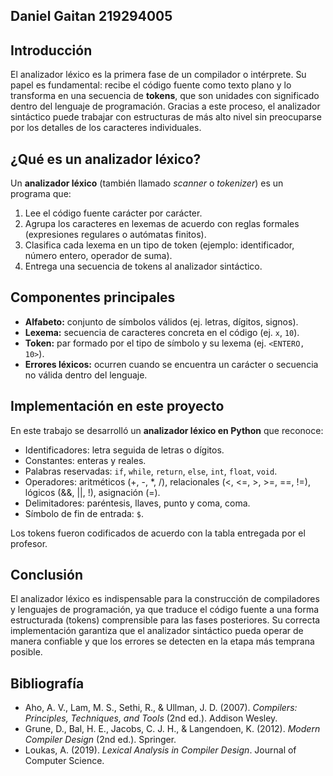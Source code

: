 ## Daniel Gaitan 219294005


## Introducción
El analizador léxico es la primera fase de un compilador o intérprete. Su papel es fundamental: recibe el código fuente como texto plano y lo transforma en una secuencia de **tokens**, que son unidades con significado dentro del lenguaje de programación. Gracias a este proceso, el analizador sintáctico puede trabajar con estructuras de más alto nivel sin preocuparse por los detalles de los caracteres individuales.

## ¿Qué es un analizador léxico?
Un **analizador léxico** (también llamado *scanner* o *tokenizer*) es un programa que:
1. Lee el código fuente carácter por carácter.  
2. Agrupa los caracteres en lexemas de acuerdo con reglas formales (expresiones regulares o autómatas finitos).  
3. Clasifica cada lexema en un tipo de token (ejemplo: identificador, número entero, operador de suma).  
4. Entrega una secuencia de tokens al analizador sintáctico.

## Componentes principales
- **Alfabeto:** conjunto de símbolos válidos (ej. letras, dígitos, signos).  
- **Lexema:** secuencia de caracteres concreta en el código (ej. `x`, `10`).  
- **Token:** par formado por el tipo de símbolo y su lexema (ej. `<ENTERO, 10>`).  
- **Errores léxicos:** ocurren cuando se encuentra un carácter o secuencia no válida dentro del lenguaje.  

## Implementación en este proyecto
En este trabajo se desarrolló un **analizador léxico en Python** que reconoce:
- Identificadores: letra seguida de letras o dígitos.  
- Constantes: enteras y reales.  
- Palabras reservadas: `if`, `while`, `return`, `else`, `int`, `float`, `void`.  
- Operadores: aritméticos (+, -, *, /), relacionales (<, <=, >, >=, ==, !=), lógicos (&&, ||, !), asignación (=).  
- Delimitadores: paréntesis, llaves, punto y coma, coma.  
- Símbolo de fin de entrada: `$`.  

Los tokens fueron codificados de acuerdo con la tabla entregada por el profesor.

## Conclusión
El analizador léxico es indispensable para la construcción de compiladores y lenguajes de programación, ya que traduce el código fuente a una forma estructurada (tokens) comprensible para las fases posteriores. Su correcta implementación garantiza que el analizador sintáctico pueda operar de manera confiable y que los errores se detecten en la etapa más temprana posible.

## Bibliografía
- Aho, A. V., Lam, M. S., Sethi, R., & Ullman, J. D. (2007). *Compilers: Principles, Techniques, and Tools* (2nd ed.). Addison Wesley.  
- Grune, D., Bal, H. E., Jacobs, C. J. H., & Langendoen, K. (2012). *Modern Compiler Design* (2nd ed.). Springer.  
- Loukas, A. (2019). *Lexical Analysis in Compiler Design*. Journal of Computer Science.  
